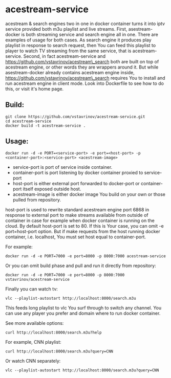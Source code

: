 # acestream-service

acestream & search engines two in one in docker container turns it into iptv service provided both m3u playlist and live streams. First, asestream-docker is both streaming service and search engine all in one. There are examples of usage for both cases. As search engine it produces play playlist in response to search request, then You can feed this playlist to player to watch TV streaming from the same service, that is acestream-service. Second, in fact acestream-service and https://github.com/vstavrinov/acestream\_search both are built on top of acestream engine, or other words they are wrappers around it. But while asestream-docker already contains acestream engine inside, https://github.com/vstavrinov/acestream\_search requires You to install and run acestream engine in client mode. Look into Dockerfile to see how to do this, or visit it's home page.

## Build:

```
git clone https://github.com/vstavrinov/acestream-service.git
cd acestream-service
docker build -t acestream-service .
```

## Usage:

```
docker run -d -e PORT=<service-port> -e port=<host-port> -p <container-port>:<service-port> <acestream-image>
```

- service-port is port of service inside container.
- container-port is port listening by docker container  proxied to service-port
- host-port is either external port forwarded to docker-port or container-port itself exposed outside host.
- acestream-image is either docker image You build on your own or those pulled from repository.

host-port is used to rewrite standard acestream engine port 6868 in response to external port to make streams available from outside of container in case for example when docker container is running on the cloud. By default host-port is set to 80. If this is Your case, you can omit -e port=host-port option. But if make requests from the host running docker container, i.e. localhost,  You must set host equal to container-port.


For example:

```
docker run -d -e PORT=7000 -e port=8000 -p 8000:7000 acestream-service
```
Or you can omit build phase and pull and run it directly from repository:

```
docker run -d -e PORT=7000 -e port=8000 -p 8000:7000 vstavrinov/acestream-service
```

Finally you can watch tv:

```
vlc --playlist-autostart http://localhost:8000/search.m3u
```

This feeds long playlist to vlc You surf through to switch any channel.
You can use any player you prefer and domain where to run docker container.

See more available options:

```
curl http://localhost:8000/search.m3u?help
```

For example, CNN playlist:

```
curl http://localhost:8000/search.m3u?query=CNN
```

Or watch CNN separately:

```
vlc --playlist-autostart http://localhost:8000/search.m3u?query=CNN


